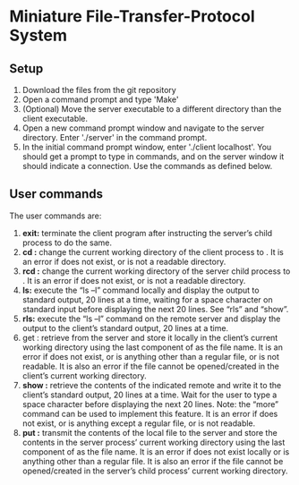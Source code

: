 # Miniature File-Transfer-Protocol System

## Setup
1. Download the files from the git repository
2. Open a command prompt and type 'Make'
3. (Optional) Move the server executable to a different directory than the client executable.
4. Open a new command prompt window and navigate to the server directory. Enter './server' in the command prompt.
5. In the initial command prompt window, enter './client localhost'. You should get a prompt to type in commands, and on the server window it should indicate a connection. Use the commands as defined below.

## User commands
The user commands are:
1. **exit:** terminate the client program after instructing the server’s child process to do the same.
2. **cd <pathname>:** change the current working directory of the client process to <pathname>. It is an error if <pathname> does not exist, or is not a readable directory.
3. **rcd <pathname>:** change the current working directory of the server child process to <pathname>. It is an error if <pathname> does not exist, or is not a readable directory.
4. **ls:** execute the “ls –l” command locally and display the output to standard output, 20 lines at a time, waiting for a space character on standard input before displaying the next 20 lines. See “rls” and “show”.
5. **rls:** execute the “ls –l” command on the remote server and display the output to the client’s standard output, 20 lines at a time.
6. get <pathname>: retrieve <pathname> from the server and store it locally in the client’s current working directory using the last component of <pathname> as the file name. It is an error if <pathname> does not exist, or is anything other than a regular file, or is not readable. It is also an error if the file cannot be opened/created in the client’s current working directory.
7. **show <pathname>:** retrieve the contents of the indicated remote <pathname> and write it to the client’s standard output, 20 lines at a time. Wait for the user to type a space character before displaying the next 20 lines. Note: the “more” command can be used to implement this feature. It is an error if <pathname> does not exist, or is anything except a regular file, or is not readable.
8. **put <pathname>:** transmit the contents of the local file <pathname> to the server and store the contents in the server process’ current working directory using the last component of <pathname> as the file name. It is an error if <pathname> does not exist locally or is anything other than a regular file. It is also an error if the file cannot be opened/created in the server’s child process’ current working directory.
